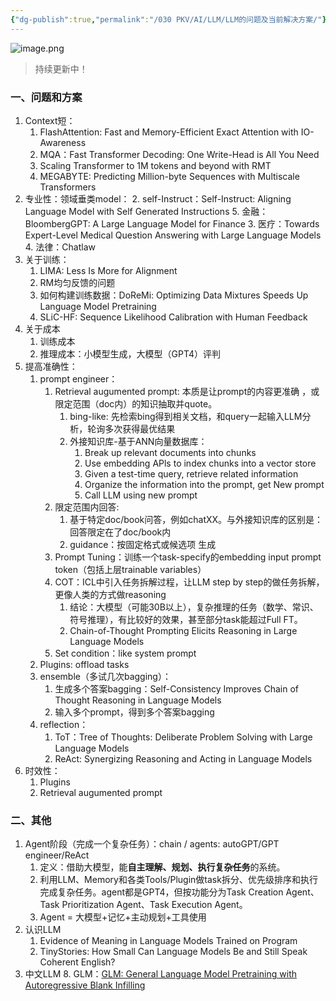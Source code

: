 ```yaml
---
{"dg-publish":true,"permalink":"/030 PKV/AI/LLM/LLM的问题及当前解决方案/"}
---
```


![image.png](https://s2.loli.net/2023/08/10/9Lnbx6sMjOtzH7A.png)

> 持续更新中！


### 一、问题和方案
1. Context短：
	1. FlashAttention: Fast and Memory-Efficient Exact Attention with IO-Awareness
	2. MQA：Fast Transformer Decoding: One Write-Head is All You Need
	3. Scaling Transformer to 1M tokens and beyond with RMT
	4. MEGABYTE: Predicting Million-byte Sequences with Multiscale Transformers
2. 专业性：领域垂类model：
	2. self-Instruct：Self-Instruct: Aligning Language Model with Self Generated Instructions
	5. 金融：BloombergGPT: A Large Language Model for Finance
	3. 医疗：Towards Expert-Level Medical Question Answering with Large Language Models
	4. 法律：Chatlaw
3. 关于训练：
	1. LIMA: Less Is More for Alignment
	2. RM均匀反馈的问题
	3. 如何构建训练数据：DoReMi: Optimizing Data Mixtures Speeds Up Language Model Pretraining
	4. SLiC-HF: Sequence Likelihood Calibration with Human Feedback
4. 关于成本
	1. 训练成本
	2. 推理成本：小模型生成，大模型（GPT4）评判
5. 提高准确性：
	1. prompt engineer：
		1. Retrieval augumented prompt: 本质是让prompt的内容更准确 ，或限定范围（doc内）的知识抽取并quote。
			1. bing-like: 先检索bing得到相关文档，和query一起输入LLM分析，轮询多次获得最优结果
			2. 外接知识库-基于ANN向量数据库：
				1. Break up relevant documents into chunks
				2. Use embedding APls to index chunks into a vector store 
				3. Given a test-time query, retrieve related information 
				4. Organize the information into the prompt, get New prompt
				5. Call LLM using new prompt
		2. 限定范围内回答: 
			1. 基于特定doc/book问答，例如chatXX。与外接知识库的区别是：回答限定在了doc/book内
			2. guidance：按固定格式或候选项 生成
		3. Prompt Tuning：训练一个task-specify的embedding input prompt token（包括上层trainable variables）
		4. COT：ICL中引入任务拆解过程，让LLM step by step的做任务拆解，更像人类的方式做reasoning
			1. 结论：大模型（可能30B以上），复杂推理的任务（数学、常识、符号推理），有比较好的效果，甚至部分task能超过Full FT。
			2. Chain-of-Thought Prompting Elicits Reasoning in Large Language Models
		5. Set condition：like system prompt
	2. Plugins: offload tasks
	3. ensemble（多试几次bagging）：
		1. 生成多个答案bagging：Self-Consistency Improves Chain of Thought Reasoning in Language Models
		2. 输入多个prompt，得到多个答案bagging
	4. reflection：
		1. ToT：Tree of Thoughts: Deliberate Problem Solving with Large Language Models
		2. ReAct: Synergizing Reasoning and Acting in Language Models
6. 时效性：
	1. Plugins
	2. Retrieval augumented prompt

### 二、其他
1. Agent阶段（完成一个复杂任务）：chain / agents: autoGPT/GPT engineer/ReAct
	1. 定义：借助大模型，能**自主理解、规划、执行复杂任务**的系统。 
	2. 利用LLM、Memory和各类Tools/Plugin做task拆分、优先级排序和执行完成复杂任务。agent都是GPT4，但按功能分为Task Creation Agent、Task Prioritization Agent、Task Execution Agent。
	3. Agent = 大模型+记忆+主动规划+工具使用
2. 认识LLM
	1. Evidence of Meaning in Language Models Trained on Program
	2. TinyStories: How Small Can Language Models Be and Still Speak Coherent English?
3. 中文LLM
	8. GLM：[GLM: General Language Model Pretraining with Autoregressive Blank Infilling](https://arxiv.org/abs/2103.10360)


